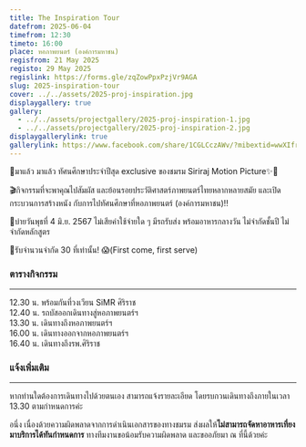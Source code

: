 ```yaml
---
title: The Inspiration Tour
datefrom: 2025-06-04
timefrom: 12:30
timeto: 16:00
place: หอภาพยนตร์ (องค์การมหาชน)
regisfrom: 21 May 2025
registo: 29 May 2025
regislink: https://forms.gle/zqZowPpxPzjVr9AGA
slug: 2025-inspiration-tour
cover: ../../assets/2025-proj-inspiration.jpg
displaygallery: true
gallery:
  - ../../assets/projectgallery/2025-proj-inspiration-1.jpg
  - ../../assets/projectgallery/2025-proj-inspiration-2.jpg
displaygallerylink: true
gallerylink: https://www.facebook.com/share/1CGLCczAWv/?mibextid=wwXIfr
---
```

🚨มาแล้ว มาแล้ว ทัศนศึกษาประจำปีสุด exclusive ของชมรม Siriraj Motion Picture✨👀

🎬กิจกรรมที่จะพาคุณไปสัมผัส และย้อนรอยประวัติศาสตร์ภาพยนตร์ไทยหลากหลายสมัย และเปิดกระบวนการสร้างหนัง กับการไปทัศนศึกษาที่หอภาพยนตร์ (องค์การมหาชน)‼️

📅บ่ายวันพุธที่ 4 มิ.ย. 2567 ไม่เสียค่าใช้จ่ายใด ๆ มีรถรับส่ง พร้อมอาหารกลางวัน ไม่จำกัดชั้นปี ไม่จำกัดหลักสูตร

📢รับจำนวนจำกัด 30 ที่เท่านั้น! 😱(First come, first serve)

### ตารางกิจกรรม

* * *

12.30 น. พร้อมกันที่วงเวียน SiMR ศิริราช  
12.40 น. รถบัสออกเดินทางสู่หอภาพยนตร์ฯ  
13.30 น. เดินทางถึงหอภาพยนตร์ฯ  
16.00 น. เดินทางออกจากหอภาพยนตร์ฯ  
16.40 น. เดินทางถึงรพ.ศิริราช

### แจ้งเพิ่มเติม

* * *

หากท่านใดต้องการเดินทางไปด้วยตนเอง สามารถแจ้งรายละเอียด โดยรบกวนเดินทางถึงภายในเวลา 13.30 ตามกำหนดการค่ะ

อนึ่ง เนื่องด้วยความผิดพลาดจากการดำเนินเอกสารของทางชมรม ส่งผลให้**ไม่สามารถจัดหาอาหารเที่ยงมาบริการได้ทันกำหนดการ** ทางทีมงานขอน้อมรับความผิดพลาด และขออภัยมา ณ ที่นี้ด้วยค่ะ